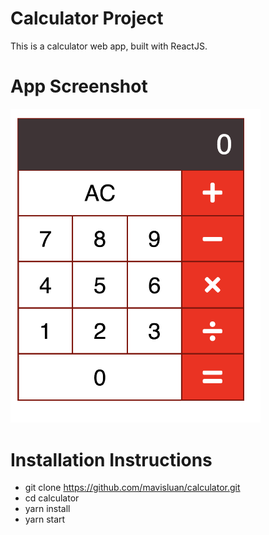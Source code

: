 # Calculator Project
This is a calculator web app, built with ReactJS.


# App Screenshot
<img src="src/screenshot.png" width='400'>


# Installation Instructions
- git clone https://github.com/mavisluan/calculator.git
- cd calculator
- yarn install
- yarn start
